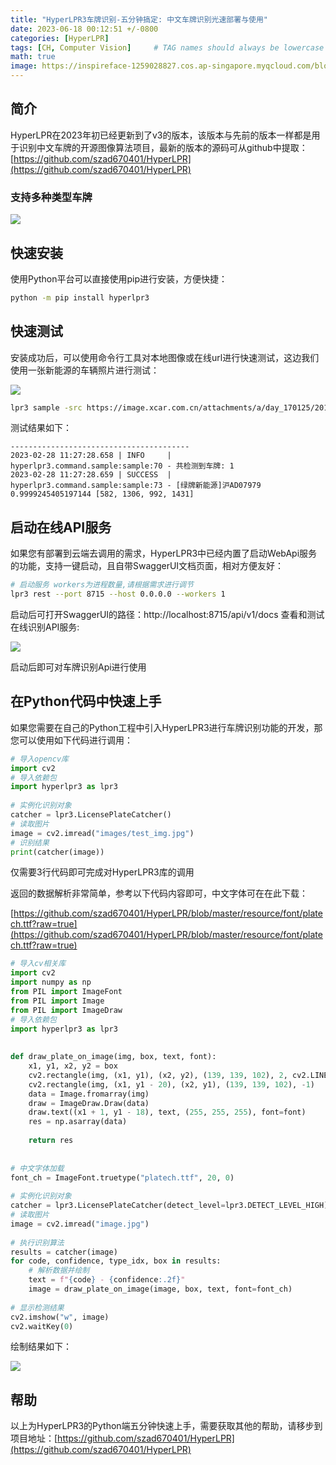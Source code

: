 ```yaml
---
title: "HyperLPR3车牌识别-五分钟搞定: 中文车牌识别光速部署与使用"
date: 2023-06-18 00:12:51 +/-0800
categories: [HyperLPR]
tags: [CH, Computer Vision]     # TAG names should always be lowercase
math: true
image: https://inspireface-1259028827.cos.ap-singapore.myqcloud.com/blogs_box/hyperlpr_logo_cl.png
---
```


## 简介

HyperLPR在2023年初已经更新到了v3的版本，该版本与先前的版本一样都是用于识别中文车牌的开源图像算法项目，最新的版本的源码可从github中提取：[https://github.com/szad670401/HyperLPR](https://github.com/szad670401/HyperLPR)

### 支持多种类型车牌

![](https://inspireface-1259028827.cos.ap-singapore.myqcloud.com/blogs_box/f08da74501e9f3c6e40d0b33c32769d5.png)

## 快速安装

使用Python平台可以直接使用pip进行安装，方便快捷：

```bash
python -m pip install hyperlpr3
```

## 快速测试

安装成功后，可以使用命令行工具对本地图像或在线url进行快速测试，这边我们使用一张新能源的车辆照片进行测试：

![](https://inspireface-1259028827.cos.ap-singapore.myqcloud.com/blogs_box/1a1268771092359caf44b6b8d0c41bd6.webp)

```bash
lpr3 sample -src https://image.xcar.com.cn/attachments/a/day_170125/2017012516_5cb21721d2f35a0f2984HCOTsEuQ6jwg.jpg
```

测试结果如下：

```
----------------------------------------
2023-02-28 11:27:28.658 | INFO     | hyperlpr3.command.sample:sample:70 - 共检测到车牌: 1
2023-02-28 11:27:28.659 | SUCCESS  | hyperlpr3.command.sample:sample:73 - [绿牌新能源]沪AD07979 0.9999245405197144 [582, 1306, 992, 1431]
```

## 启动在线API服务

如果您有部署到云端去调用的需求，HyperLPR3中已经内置了启动WebApi服务的功能，支持一键启动，且自带SwaggerUI文档页面，相对方便友好：

```bash
# 启动服务 workers为进程数量,请根据需求进行调节
lpr3 rest --port 8715 --host 0.0.0.0 --workers 1
```

启动后可打开SwaggerUI的路径：http://localhost:8715/api/v1/docs 查看和测试在线识别API服务:

![](https://inspireface-1259028827.cos.ap-singapore.myqcloud.com/blogs_box/3e08c269e9d639288073104fcff4c786.png)

启动后即可对车牌识别Api进行使用

## 在Python代码中快速上手

如果您需要在自己的Python工程中引入HyperLPR3进行车牌识别功能的开发，那您可以使用如下代码进行调用：

```python
# 导入opencv库
import cv2
# 导入依赖包
import hyperlpr3 as lpr3
 
# 实例化识别对象
catcher = lpr3.LicensePlateCatcher()
# 读取图片
image = cv2.imread("images/test_img.jpg")
# 识别结果
print(catcher(image))
```

仅需要3行代码即可完成对HyperLPR3库的调用

返回的数据解析非常简单，参考以下代码内容即可，中文字体可在在此下载：

[https://github.com/szad670401/HyperLPR/blob/master/resource/font/platech.ttf?raw=true](https://github.com/szad670401/HyperLPR/blob/master/resource/font/platech.ttf?raw=true)

```python
# 导入cv相关库
import cv2
import numpy as np
from PIL import ImageFont
from PIL import Image
from PIL import ImageDraw
# 导入依赖包
import hyperlpr3 as lpr3
 
 
def draw_plate_on_image(img, box, text, font):
    x1, y1, x2, y2 = box
    cv2.rectangle(img, (x1, y1), (x2, y2), (139, 139, 102), 2, cv2.LINE_AA)
    cv2.rectangle(img, (x1, y1 - 20), (x2, y1), (139, 139, 102), -1)
    data = Image.fromarray(img)
    draw = ImageDraw.Draw(data)
    draw.text((x1 + 1, y1 - 18), text, (255, 255, 255), font=font)
    res = np.asarray(data)
 
    return res
 
 
# 中文字体加载
font_ch = ImageFont.truetype("platech.ttf", 20, 0)
 
# 实例化识别对象
catcher = lpr3.LicensePlateCatcher(detect_level=lpr3.DETECT_LEVEL_HIGH)
# 读取图片
image = cv2.imread("image.jpg")
 
# 执行识别算法
results = catcher(image)
for code, confidence, type_idx, box in results:
    # 解析数据并绘制
    text = f"{code} - {confidence:.2f}"
    image = draw_plate_on_image(image, box, text, font=font_ch)
 
# 显示检测结果
cv2.imshow("w", image)
cv2.waitKey(0)
```

绘制结果如下：

![](https://inspireface-1259028827.cos.ap-singapore.myqcloud.com/blogs_box/5745fb9a5900442c30f0812bda0820c7.png)

## 帮助

以上为HyperLPR3的Python端五分钟快速上手，需要获取其他的帮助，请移步到项目地址：[https://github.com/szad670401/HyperLPR](https://github.com/szad670401/HyperLPR)